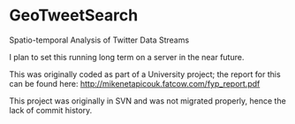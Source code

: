# GeoTweetSearch
Spatio-temporal Analysis of Twitter Data Streams

I plan to set this running long term on a server in the near future.

This was originally coded as part of a University project; the report for this can be found here:
http://mikenetapicouk.fatcow.com/fyp_report.pdf

This project was originally in SVN and was not migrated properly, hence the lack of commit history.
